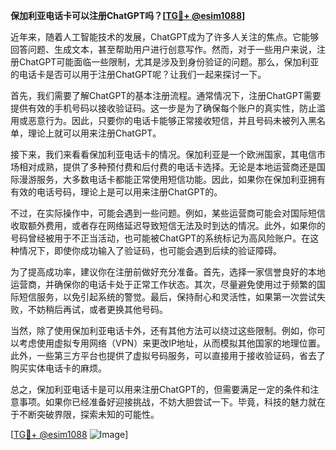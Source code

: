 **保加利亚电话卡可以注册ChatGPT吗？[[TG💪+ @esim1088](https://t.me/s/esim1088)]**

近年来，随着人工智能技术的发展，ChatGPT成为了许多人关注的焦点。它能够回答问题、生成文本，甚至帮助用户进行创意写作。然而，对于一些用户来说，注册ChatGPT可能面临一些限制，尤其是涉及到身份验证的问题。那么，保加利亚的电话卡是否可以用于注册ChatGPT呢？让我们一起来探讨一下。

首先，我们需要了解ChatGPT的基本注册流程。通常情况下，注册ChatGPT需要提供有效的手机号码以接收验证码。这一步是为了确保每个账户的真实性，防止滥用或恶意行为。因此，只要你的电话卡能够正常接收短信，并且号码未被列入黑名单，理论上就可以用来注册ChatGPT。

接下来，我们来看看保加利亚电话卡的情况。保加利亚是一个欧洲国家，其电信市场相对成熟，提供了多种预付费和后付费的电话卡选择。无论是本地运营商还是国际漫游服务，大多数电话卡都能正常使用短信功能。因此，如果你在保加利亚拥有有效的电话号码，理论上是可以用来注册ChatGPT的。

不过，在实际操作中，可能会遇到一些问题。例如，某些运营商可能会对国际短信收取额外费用，或者存在网络延迟导致短信无法及时到达的情况。此外，如果你的号码曾经被用于不正当活动，也可能被ChatGPT的系统标记为高风险账户。在这种情况下，即使你成功输入了验证码，也可能会遇到后续的验证障碍。

为了提高成功率，建议你在注册前做好充分准备。首先，选择一家信誉良好的本地运营商，并确保你的电话卡处于正常工作状态。其次，尽量避免使用过于频繁的国际短信服务，以免引起系统的警觉。最后，保持耐心和灵活性，如果第一次尝试失败，不妨稍后再试，或者更换其他号码。

当然，除了使用保加利亚电话卡外，还有其他方法可以绕过这些限制。例如，你可以考虑使用虚拟专用网络（VPN）来更改IP地址，从而模拟其他国家的地理位置。此外，一些第三方平台也提供了虚拟号码服务，可以直接用于接收验证码，省去了购买实体电话卡的麻烦。

总之，保加利亚电话卡是可以用来注册ChatGPT的，但需要满足一定的条件和注意事项。如果你已经准备好迎接挑战，不妨大胆尝试一下。毕竟，科技的魅力就在于不断突破界限，探索未知的可能性。

[[TG💪+ @esim1088](https://t.me/s/esim1088) ![Image](https://i.postimg.cc/4NQfJmqS/Snipaste-2025-05-13-00-14-12.png)]